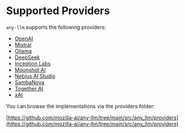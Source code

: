 # Supported Providers

`any-llm` supports the following providers:

- [OpenAI](https://platform.openai.com/docs/api-reference)
- [Mistral](https://docs.mistral.ai/)
- [Ollama](https://github.com/ollama/ollama)
- [DeepSeek](https://platform.deepseek.com/)
- [Inception Labs](https://inceptionlabs.ai/)
- [Moonshot AI](https://platform.moonshot.cn/)
- [Nebius AI Studio](https://studio.nebius.ai/)
- [SambaNova](https://sambanova.ai/)
- [Together AI](https://together.ai/)
- [xAI](https://x.ai/)

You can browse the implementations via the providers folder:

[https://github.com/mozilla-ai/any-llm/tree/main/src/any_llm/providers](https://github.com/mozilla-ai/any-llm/tree/main/src/any_llm/providers)
